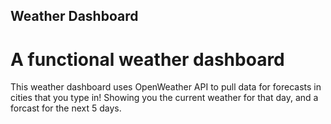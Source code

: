 ## Weather Dashboard

# A functional weather dashboard

This weather dashboard uses OpenWeather API to pull data for forecasts in cities that you type in! Showing you the current weather for that day, and a forcast for the next 5 days. 


